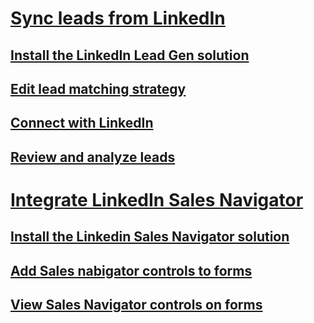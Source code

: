 # [Sync leads from LinkedIn](sync-linkedin-leads.md)
## [Install the LinkedIn Lead Gen solution](install-linkedin-connector.md)
## [Edit lead matching strategy](configure-matching-strategy.md)
## [Connect with LinkedIn](connect-dynamics-365-linkedin.md)
## [Review and analyze leads](review-leads.md)
# [Integrate LinkedIn Sales Navigator](integrate-sales-navigator-md)
## [Install the Linkedin Sales Navigator solution](install-sales-navigator.md)
## [Add Sales nabigator controls to forms](add-sales-navigator-controls-forms.md)
## [View Sales Navigator controls on forms](view-sales-navigator-forms.md)